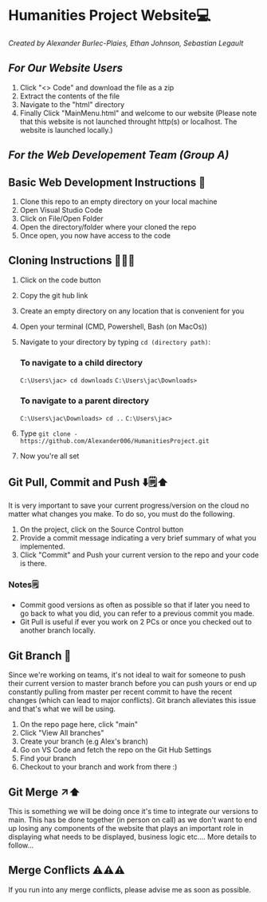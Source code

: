 # Humanities Project Website💻
_Created by Alexander Burlec-Plaies, Ethan Johnson, Sebastian Legault_

## _For Our Website Users_

1. Click "<> Code" and download the file as a zip
2. Extract the contents of the file
3. Navigate to the "html" directory
4. Finally Click "MainMenu.html" and welcome to our website
  (Please note that this website is not launched throught http(s) or localhost. The
   website is launched locally.)


## _For the Web Developement Team (Group A)_

## Basic Web Development Instructions 📒

1. Clone this repo to an empty directory on your local machine
2. Open Visual Studio Code
3. Click on File/Open Folder
4. Open the directory/folder where your cloned the repo
5. Once open, you now have access to the code

## Cloning Instructions 🧑‍🤝‍🧑
1. Click on the code button
2. Copy the git hub link
3. Create an empty directory on any location that is convenient for you
4. Open your terminal (CMD, Powershell, Bash (on MacOs))
5. Navigate to your directory by typing `cd (directory path)`:


   ### To navigate to a child directory
   `C:\Users\jac> cd downloads`
   `C:\Users\jac\Downloads> `

   ### To navigate to a parent directory
   `C:\Users\jac\Downloads> cd ..`
   `C:\Users\jac>`   

   
7. Type `git clone -https://github.com/Alexander006/HumanitiesProject.git`
8. Now you're all set
   


## Git Pull, Commit and Push ⬇️🗒️⬆️
It is very important to save your current progress/version on the cloud no matter what changes you make. To do so,
you must do the following.

1. On the project, click on the Source Control button
2. Provide a commit message indicating a very brief summary of what you implemented.
3. Click "Commit" and Push your current version to the repo and your code is there.

### Notes🗒️ 
- Commit good versions as often as possible so that if later you need to go back to what you did, you can refer to a previous commit you made.
- Git Pull is useful if ever you work on 2 PCs or once you checked out to another branch locally. 



## Git Branch 🌿
Since we're working on teams, it's not ideal to wait for someone to push their current version to master branch before you can push yours or
end up constantly pulling from master per recent commit to have the recent changes (which can lead to major conflicts). Git branch alleviates this issue and 
that's what we will be using.

1. On the repo page here, click "main"
2. Click "View All branches"
3. Create your branch (e.g Alex's branch)
4. Go on VS Code and fetch the repo on the Git Hub Settings
5. Find your branch
6. Checkout to your branch and work from there :)


## Git Merge ↗️⬆️
This is something we will be doing once it's time to integrate our versions to main. This has be done together (in person on call) as we don't want
to end up losing any components of the website that plays an important role in displaying what needs to be displayed, business logic etc.... 
More details to follow...

## Merge Conflicts ⚠️⚠️⚠️
If you run into any merge conflicts, please advise me as soon as possible.



   
